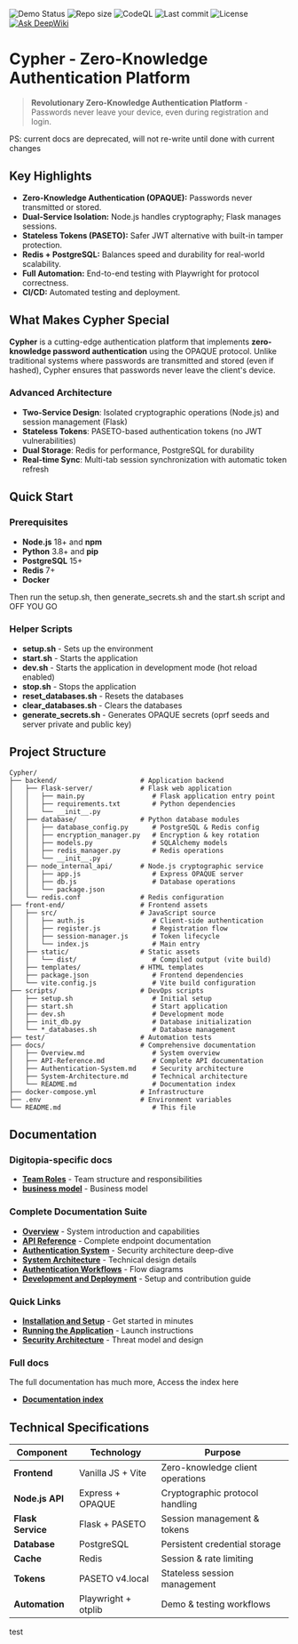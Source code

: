 ![Demo Status](https://github.com/RogueElectron/Cypher/actions/workflows/linux-test.yml/badge.svg)
![Repo size](https://img.shields.io/github/repo-size/RogueElectron/Cypher)
![CodeQL](https://github.com/RogueElectron/Cypher/actions/workflows/github-code-scanning/codeql/badge.svg)
![Last commit](https://img.shields.io/github/last-commit/RogueElectron/Cypher)
![License](https://img.shields.io/github/license/RogueElectron/Cypher?cacheSeconds=3600)
[![Ask DeepWiki](https://deepwiki.com/badge.svg)](https://deepwiki.com/RogueElectron/Cypher)
# Cypher - Zero-Knowledge Authentication Platform

> **Revolutionary Zero-Knowledge Authentication Platform** - Passwords never leave your device, even during registration and login.

PS: current docs are deprecated, will not re-write until done with current changes

## Key Highlights
- **Zero-Knowledge Authentication (OPAQUE):** Passwords never transmitted or stored.
- **Dual-Service Isolation:** Node.js handles cryptography; Flask manages sessions.
- **Stateless Tokens (PASETO):** Safer JWT alternative with built-in tamper protection.
- **Redis + PostgreSQL:** Balances speed and durability for real-world scalability.
- **Full Automation:** End-to-end testing with Playwright for protocol correctness.
- **CI/CD:** Automated testing and deployment.

## What Makes Cypher Special

**Cypher** is a cutting-edge authentication platform that implements **zero-knowledge password authentication** using the OPAQUE protocol. Unlike traditional systems where passwords are transmitted and stored (even if hashed), Cypher ensures that passwords never leave the client's device.

### Advanced Architecture
- **Two-Service Design**: Isolated cryptographic operations (Node.js) and session management (Flask)
- **Stateless Tokens**: PASETO-based authentication tokens (no JWT vulnerabilities)
- **Dual Storage**: Redis for performance, PostgreSQL for durability
- **Real-time Sync**: Multi-tab session synchronization with automatic token refresh

## Quick Start

### Prerequisites
- **Node.js** 18+ and **npm**
- **Python** 3.8+ and **pip**
- **PostgreSQL** 15+
- **Redis** 7+
- **Docker**

Then run the setup.sh, then generate_secrets.sh and the start.sh script and OFF YOU GO

### Helper Scripts
- **setup.sh** - Sets up the environment
- **start.sh** - Starts the application
- **dev.sh** - Starts the application in development mode (hot reload enabled)
- **stop.sh** - Stops the application
- **reset_databases.sh** - Resets the databases
- **clear_databases.sh** - Clears the databases
- **generate_secrets.sh** - Generates OPAQUE secrets (oprf seeds and server private and public key)

## Project Structure

```
Cypher/
├── backend/                     # Application backend
│   ├── Flask-server/            # Flask web application
│   │   ├── main.py                 # Flask application entry point
│   │   ├── requirements.txt        # Python dependencies
│   │   └── __init__.py
│   ├── database/                # Python database modules
│   │   ├── database_config.py      # PostgreSQL & Redis config
│   │   ├── encryption_manager.py   # Encryption & key rotation
│   │   ├── models.py               # SQLAlchemy models
│   │   ├── redis_manager.py        # Redis operations
│   │   └── __init__.py
│   ├── node_internal_api/       # Node.js cryptographic service
│   │   ├── app.js                  # Express OPAQUE server
│   │   ├── db.js                   # Database operations
│   │   └── package.json
│   └── redis.conf               # Redis configuration
├── front-end/                   # Frontend assets
│   ├── src/                     # JavaScript source
│   │   ├── auth.js                 # Client-side authentication
│   │   ├── register.js             # Registration flow
│   │   ├── session-manager.js      # Token lifecycle
│   │   └── index.js                # Main entry
│   ├── static/                  # Static assets
│   │   └── dist/                   # Compiled output (vite build)
│   ├── templates/               # HTML templates
│   ├── package.json                # Frontend dependencies
│   └── vite.config.js              # Vite build configuration
├── scripts/                     # DevOps scripts
│   ├── setup.sh                    # Initial setup
│   ├── start.sh                    # Start application
│   ├── dev.sh                      # Development mode
│   ├── init_db.py                  # Database initialization
│   └── *_databases.sh              # Database management
├── test/                        # Automation tests
├── docs/                        # Comprehensive documentation
│   ├── Overview.md                 # System overview
│   ├── API-Reference.md            # Complete API documentation
│   ├── Authentication-System.md    # Security architecture
│   ├── System-Architecture.md      # Technical architecture
│   └── README.md                   # Documentation index
├── docker-compose.yml           # Infrastructure
├── .env                         # Environment variables
└── README.md                       # This file
```

## Documentation

### Digitopia-specific docs
- **[Team Roles](docs/Team-Roles.md)** - Team structure and responsibilities
- **[business model](docs/business-model.md)** - Business model

### Complete Documentation Suite
- **[Overview](docs/Overview.md)** - System introduction and capabilities
- **[API Reference](docs/API-Reference.md)** - Complete endpoint documentation
- **[Authentication System](docs/Authentication-System.md)** - Security architecture deep-dive
- **[System Architecture](docs/System-Architecture.md)** - Technical design details
- **[Authentication Workflows](docs/Authentication-Workflows.md)** - Flow diagrams
- **[Development and Deployment](docs/Development-and-Deployment.md)** - Setup and contribution guide

### Quick Links
- **[Installation and Setup](docs/Installation-and-Setup.md)** - Get started in minutes
- **[Running the Application](docs/Running-the-Application.md)** - Launch instructions
- **[Security Architecture](docs/Security-Architecture.md)** - Threat model and design

### Full docs
The full documentation has much more, Access the index here
- **[Documentation index](docs/README.md)**

## Technical Specifications

| Component | Technology | Purpose |
|-----------|------------|---------|
| **Frontend** | Vanilla JS + Vite | Zero-knowledge client operations |
| **Node.js API** | Express + OPAQUE | Cryptographic protocol handling |
| **Flask Service** | Flask + PASETO | Session management & tokens |
| **Database** | PostgreSQL | Persistent credential storage |
| **Cache** | Redis | Session & rate limiting |
| **Tokens** | PASETO v4.local | Stateless session management |
| **Automation** | Playwright + otplib | Demo & testing workflows |


test
